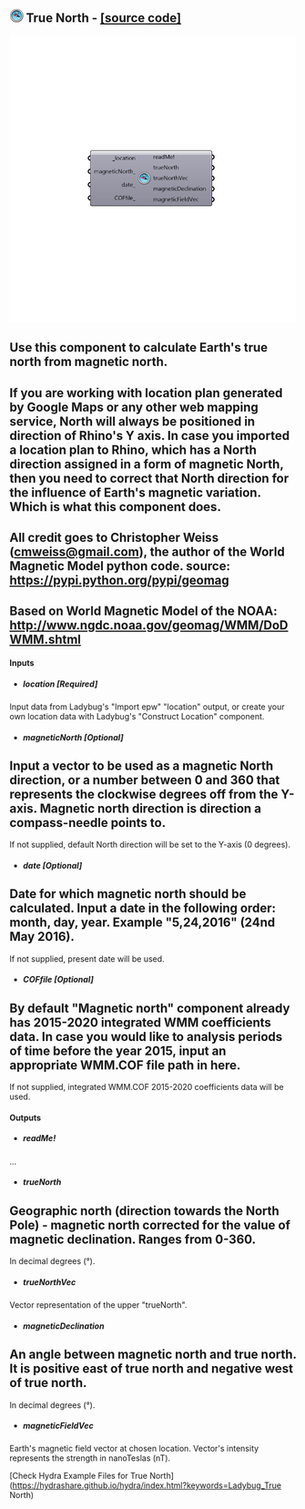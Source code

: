 ## ![](../../images/icons/True_North.png) True North - [[source code]](https://github.com/ladybug-tools/ladybug-legacy/tree/master/src/Ladybug_True%20North.py)

![](../../images/components/True_North.png)

Use this component to calculate Earth's true north from magnetic north.
 -
 If you are working with location plan generated by Google Maps or any other web mapping service, North will always be positioned in direction of Rhino's Y axis.
 In case you imported a location plan to Rhino, which has a North direction assigned in a form of magnetic North, then you need to correct that North direction for the influence of Earth's magnetic variation. Which is what this component does.
 -
 All credit goes to Christopher Weiss (cmweiss@gmail.com), the author of the World Magnetic Model python code.
 source: https://pypi.python.org/pypi/geomag
 -
 Based on World Magnetic Model of the NOAA:
 http://www.ngdc.noaa.gov/geomag/WMM/DoDWMM.shtml
 -
 

#### Inputs
* ##### location [Required]
Input data from Ladybug's "Import epw" "location" output, or create your own location data with Ladybug's "Construct Location" component.
* ##### magneticNorth [Optional]
Input a vector to be used as a magnetic North direction, or a number between 0 and 360 that represents the clockwise degrees off from the Y-axis.
 Magnetic north direction is direction a compass-needle points to.
 -
 If not supplied, default North direction will be set to the Y-axis (0 degrees).
* ##### date [Optional]
Date for which magnetic north should be calculated. Input a date in the following order: month, day, year.
 Example "5,24,2016" (24nd May 2016).
 -
 If not supplied, present date will be used.
* ##### COFfile [Optional]
By default "Magnetic north" component already has 2015-2020 integrated WMM coefficients data.
 In case you would like to analysis periods of time before the year 2015, input an appropriate WMM.COF file path in here.
 -
 If not supplied, integrated WMM.COF 2015-2020 coefficients data will be used.

#### Outputs
* ##### readMe!
...
* ##### trueNorth
Geographic north (direction towards the North Pole) - magnetic north corrected for the value of magnetic declination. Ranges from 0-360.
 -
 In decimal degrees (°).
* ##### trueNorthVec
Vector representation of the upper "trueNorth".
* ##### magneticDeclination
An angle between magnetic north and true north. It is positive east of true north and negative west of true north.
 -
 In decimal degrees (°).
* ##### magneticFieldVec
Earth's magnetic field vector at chosen location.
 Vector's intensity represents the strength in nanoTeslas (nT).


[Check Hydra Example Files for True North](https://hydrashare.github.io/hydra/index.html?keywords=Ladybug_True North)